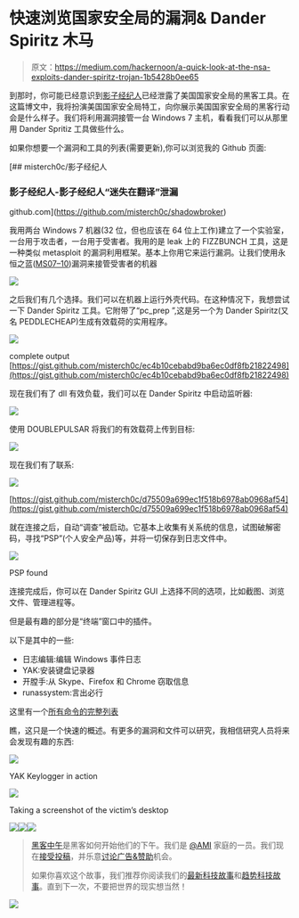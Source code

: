 # 快速浏览国家安全局的漏洞& Dander Spiritz 木马

> 原文：<https://medium.com/hackernoon/a-quick-look-at-the-nsa-exploits-dander-spiritz-trojan-1b5428b0ee65>

到那时，你可能已经意识到[影子经纪人](https://medium.com/u/dfdab87f2fd7?source=post_page-----1b5428b0ee65--------------------------------)已经泄露了美国国家安全局的黑客工具。在这篇博文中，我将扮演美国国家安全局特工，向你展示美国国家安全局的黑客行动会是什么样子。我们将利用漏洞接管一台 Windows 7 主机，看看我们可以从那里用 Dander Spritiz 工具做些什么。

如果你想要一个漏洞和工具的列表(需要更新),你可以浏览我的 Github 页面:

[](https://github.com/misterch0c/shadowbroker) [## misterch0c/影子经纪人

### 影子经纪人-影子经纪人“迷失在翻译”泄漏

github.com](https://github.com/misterch0c/shadowbroker) 

我用两台 Windows 7 机器(32 位，但也应该在 64 位上工作)建立了一个实验室，一台用于攻击者，一台用于受害者。我用的是 leak 上的 FIZZBUNCH 工具，这是一种类似 metasploit 的漏洞利用框架。基本上你用它来运行漏洞。让我们使用永恒之蓝([MS07–10](https://technet.microsoft.com/en-us/library/security/ms07-010.aspx))漏洞来接管受害者的机器

![](img/f1bac1732458c197599e4851840adb3a.png)

之后我们有几个选择。我们可以在机器上运行外壳代码。在这种情况下，我想尝试一下 Dander Spiritz 工具。它附带了“pc_prep ”,这是另一个为 Dander Spiritz(又名 PEDDLECHEAP)生成有效载荷的实用程序。

![](img/c8992760ab5f956f7c3356ea22b9328e.png)

complete output [https://gist.github.com/misterch0c/ec4b10cebabd9ba6ec0df8fb21822498](https://gist.github.com/misterch0c/ec4b10cebabd9ba6ec0df8fb21822498)

现在我们有了 dll 有效负载，我们可以在 Dander Spiritz 中启动监听器:

![](img/1cd610fcecc649954e1f2c8ddb7a8535.png)

使用 DOUBLEPULSAR 将我们的有效载荷上传到目标:

![](img/7f49cf8c06dcabb98231d8f0a3bb9914.png)

现在我们有了联系:

![](img/8498219de4edc32603a79e7b19c41d3c.png)

[https://gist.github.com/misterch0c/d75509a699ec1f518b6978ab0968af54](https://gist.github.com/misterch0c/d75509a699ec1f518b6978ab0968af54)

就在连接之后，自动“调查”被启动。它基本上收集有关系统的信息，试图破解密码，寻找“PSP”(个人安全产品)等，并将一切保存到日志文件中。

![](img/cf8d44e802c1ed912a6e79e381af1664.png)

PSP found

连接完成后，你可以在 Dander Spiritz GUI 上选择不同的选项，比如截图、浏览文件、管理进程等。

但是最有趣的部分是“终端”窗口中的插件。

以下是其中的一些:

*   日志编辑:编辑 Windows 事件日志
*   YAK:安装键盘记录器
*   开膛手:从 Skype、Firefox 和 Chrome 窃取信息
*   runassystem:言出必行

这里有一个[所有命令的完整列表](https://gist.github.com/misterch0c/5a002c2daa3f17c84af2a9c2c627740f)

瞧，这只是一个快速的概述。有更多的漏洞和文件可以研究，我相信研究人员将来会发现有趣的东西:

![](img/2bdb386f76f3afe0b578ea1f7700ca40.png)

YAK Keylogger in action

![](img/641779e97bc68c4e04548d6a7a5bd0ca.png)

Taking a screenshot of the victim’s desktop

[![](img/50ef4044ecd4e250b5d50f368b775d38.png)](http://bit.ly/HackernoonFB)[![](img/979d9a46439d5aebbdcdca574e21dc81.png)](https://goo.gl/k7XYbx)[![](img/2930ba6bd2c12218fdbbf7e02c8746ff.png)](https://goo.gl/4ofytp)

> [黑客中午](http://bit.ly/Hackernoon)是黑客如何开始他们的下午。我们是 [@AMI](http://bit.ly/atAMIatAMI) 家庭的一员。我们现在[接受投稿](http://bit.ly/hackernoonsubmission)，并乐意[讨论广告&赞助](mailto:partners@amipublications.com)机会。
> 
> 如果你喜欢这个故事，我们推荐你阅读我们的[最新科技故事](http://bit.ly/hackernoonlatestt)和[趋势科技故事](https://hackernoon.com/trending)。直到下一次，不要把世界的现实想当然！

![](img/be0ca55ba73a573dce11effb2ee80d56.png)